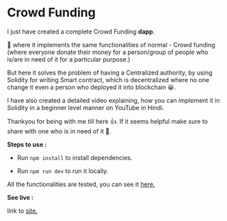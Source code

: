 # Crowd Funding

I just have created a complete Crowd Funding **dapp**.

🤔 where it implements the same functionalities of normal - Crowd funding (where everyone donate their money for a person/group of people who is/are in need of it for a particular purpose.)

But here it solves the problem of having a Centralized authority, by using Solidity for writing Smart contract, which is decentralized where no one change it even a person who deployed it into blockchain 😀.

I have also created a detailed video explaining, how you can implement it in Solidity in a beginner level manner on YouTube in Hindi.

Thankyou for being with me till here 👍. If it seems helpful make sure to share with one who is in need of it 🤗.

**Steps to use :**

- Run `npm install` to install dependencies.

- Run `npm run dev` to run it locally.

All the functionalities are tested, you can see it [here.](https://github.com/vikas-viki/Crowd-Funding-solidity)

**See live :**

link to [site.](https://crowd-funding-fyr8.onrender.com/)



